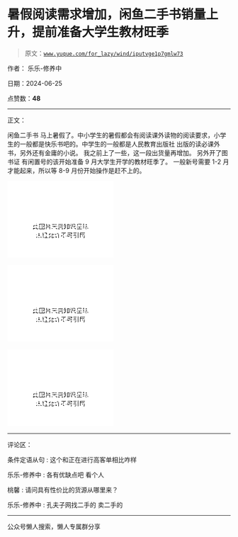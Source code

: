 # 暑假阅读需求增加，闲鱼二手书销量上升，提前准备大学生教材旺季

> 原文：[`www.yuque.com/for_lazy/wind/iputvge1p7gmlw73`](https://www.yuque.com/for_lazy/wind/iputvge1p7gmlw73)

作者： 乐乐-修养中

日期：2024-06-25

点赞数：**48**

* * *

正文：

闲鱼二手书 马上暑假了。中小学生的暑假都会有阅读课外读物的阅读要求，小学生的一般都是快乐书吧的。中学生的一般都是人民教育出版社
出版的读必课外书，另外还有金庸的小说。 我之前上了一些，这一段出货量再增加。 另外开了图书证 有闲置号的该开始准备 9 月大学生开学的教材旺季了。
一般新号需要 1-2 月才能起来，所以等 8-9 月份开始操作是赶不上的。

![](img/33821efba15b7d93842eae9587be3404.png "None")

![](img/dd41a8131c68c0d856b83f47ff848576.png "None")

![](img/9af1b44017e692f1fe764289de3556bf.png "None")

* * *

评论区：

条件定语从句 : 这个和正在进行高客单相比咋样

乐乐-修养中 : 各有优缺点吧 看个人

桃馨 : 请问具有性价比的货源从哪里来？

乐乐-修养中 : 孔夫子网找二手的 卖二手的

* * *

公众号懒人搜索，懒人专属群分享